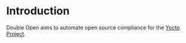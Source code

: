 # Introduction

Double Open aims to automate open source compliance for the
[Yocto Project](https://www.yoctoproject.org/).
